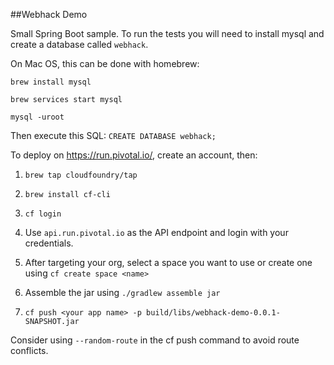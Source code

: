 ##Webhack Demo

Small Spring Boot sample. To run the tests you will need to install mysql and create a database called `webhack`.

On Mac OS, this can be done with homebrew:

`brew install mysql`

`brew services start mysql`

`mysql -uroot`

Then execute this SQL: `CREATE DATABASE webhack;` 

To deploy on https://run.pivotal.io/, create an account, then:

1. `brew tap cloudfoundry/tap`

2. `brew install cf-cli`

3. `cf login`

4. Use `api.run.pivotal.io` as the API endpoint and login with your credentials.

5. After targeting your org, select a space you want to use or create one using `cf create space <name>`

6. Assemble the jar using `./gradlew assemble jar`

7. `cf push <your app name> -p build/libs/webhack-demo-0.0.1-SNAPSHOT.jar`

Consider using `--random-route` in the cf push command to avoid route conflicts. 